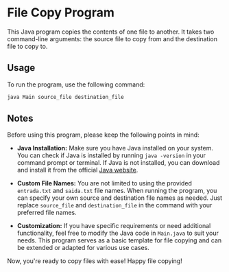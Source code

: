 # File Copy Program

This Java program copies the contents of one file to another. It takes two command-line arguments: the source file to copy from and the destination file to copy to.

## Usage

To run the program, use the following command:

~~~bash
java Main source_file destination_file
~~~

## Notes

Before using this program, please keep the following points in mind:

- **Java Installation:** Make sure you have Java installed on your system. You can check if Java is installed by running `java -version` in your command prompt or terminal. If Java is not installed, you can download and install it from the official [Java website](https://www.oracle.com/java/technologies/javase-downloads.html).

- **Custom File Names:** You are not limited to using the provided `entrada.txt` and `saida.txt` file names. When running the program, you can specify your own source and destination file names as needed. Just replace `source_file` and `destination_file` in the command with your preferred file names.

- **Customization:** If you have specific requirements or need additional functionality, feel free to modify the Java code in `Main.java` to suit your needs. This program serves as a basic template for file copying and can be extended or adapted for various use cases.

Now, you're ready to copy files with ease! Happy file copying!
